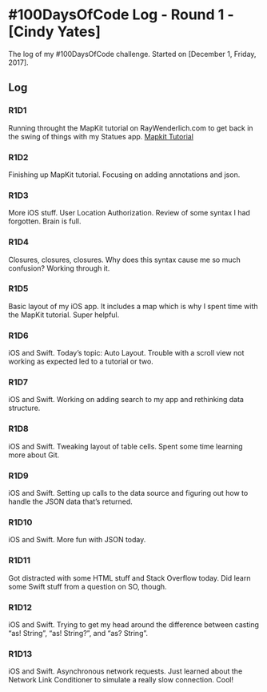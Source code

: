 # #100DaysOfCode Log - Round 1 - [Cindy Yates]

The log of my #100DaysOfCode challenge. Started on [December 1, Friday, 2017].

## Log

### R1D1 
Running throught the MapKit tutorial on RayWenderlich.com to get back in the swing of things with my Statues app. <a href="https://www.raywenderlich.com/160517/mapkit-tutorial-getting-started">Mapkit Tutorial</a>

### R1D2
Finishing up MapKit tutorial. Focusing on adding annotations and json.

### R1D3
More iOS stuff. User Location Authorization. Review of some syntax I had forgotten. Brain is full.

### R1D4
Closures, closures, closures. Why does this syntax cause me so much confusion? Working through it.

### R1D5
Basic layout of my iOS app. It includes a map which is why I spent time with the MapKit tutorial. Super helpful.

### R1D6
iOS and Swift. Today’s topic: Auto Layout. Trouble with a scroll view not working as expected led to a tutorial or two.

### R1D7
iOS and Swift. Working on adding search to my app and rethinking data structure.

### R1D8
iOS and Swift. Tweaking layout of table cells. Spent some time learning more about Git.

### R1D9
iOS and Swift. Setting up calls to the data source and figuring out how to handle the JSON data that’s returned.

### R1D10
iOS and Swift. More fun with JSON today.

### R1D11
Got distracted with some HTML stuff and Stack Overflow today. Did learn some Swift stuff from a question on SO, though.

### R1D12
iOS and Swift. Trying to get my head around the difference between casting “as! String”, “as! String?”, and “as? String”.

### R1D13
iOS and Swift. Asynchronous network requests. Just learned about the Network Link Conditioner to simulate a really slow connection. Cool!
